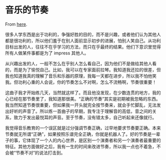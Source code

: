 # 音乐的节奏

From [here](https://yinwang1.substack.com/p/21-07-13).

很多人学东西是出于功利的，争强好胜的目的，而不是兴趣，或者他们认为其他人都是很功利的，所以他们羞于在别人面前显示初步的进展，怕别人笑自己。从功利目标出发的人，往往不在乎学习的方法，而只在乎最终的结果。他们下意识里觉得所有人做某件事都是为了 impress 其他人。

从兴趣出发的人，一般不怎么在乎别人怎么看自己，因为他们不是做给其他人看的，而是为了愉悦自己。比如，我可以在专家面前拉琴。我知道我还拉的很差，但我也知道我真的理解了音乐和乐器的原理，我每一天都在进步，所以我不怕他笑我。但功利心重的人会说，你的节奏怎么不对啊，怎么不流畅啊，节奏很重要！

这曲子我才开始练几天，当然就这样了。而且他没发现，在少数连贯的地方，我的心已经在那节奏里了，我知道那很美。“正确的节奏”其实是初期被我忽略的东西。我当然知道节奏很重要，但如果我一开头就完全按节奏来，就会手忙脚乱，无法发出好听的声音了。所以练一首曲子的早期，我专注于理解音的高低，音之间的关系，致力于发出最悦耳的声音。至于节奏，没有错太多，自己听起来还像就行。

我觉得音乐教育的一个误区就是过分强调节奏正确，过早地要求节奏要正确。本来节奏就无所谓“正确”，如果按照乐谱完全正确，你就是机器人了。好的节奏是一辈子的事，它体现了一个人的内心世界，是区别一个演奏者和另一个演奏者最重要的特征。其他方面做好之后，我有一生的时间来改进节奏，所以我一点也不着急，不会被“节奏不对”的说法打击到。
